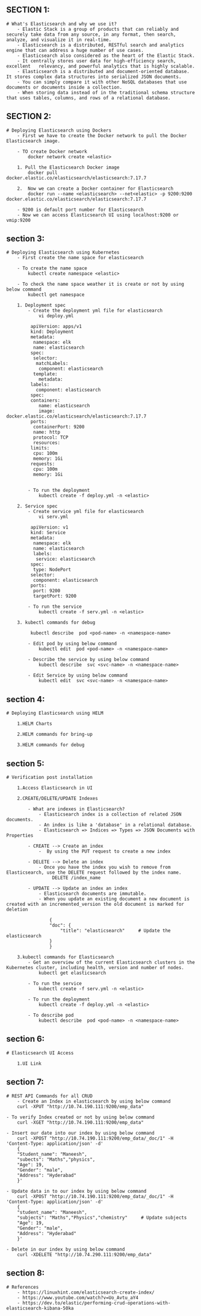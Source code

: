 SECTION 1:
---------
    # What's Elasticsearch and why we use it?
        - Elastic Stack is a group of products that can reliably and securely take data from any source, in any format, then search, analyze, and visualize it in real-time.             
        - Elasticsearch is a distributed, RESTful search and analytics engine that can address a huge number of use cases. 
        - Elasticsearch also considered as the heart of the Elastic Stack.
        - It centrally stores user data for high-efficiency search, excellent   relevancy, and powerful analytics that is highly scalable.
        - Elasticsearch is a distributed and document-oriented database. It stores complex data structures into serialized JSON documents.
        - You can simply compare it with other NoSQL databases that use documents or documents inside a collection.
        - When storing data instead of in the traditional schema structure that uses tables, columns, and rows of a relational database.
        
SECTION 2:
---------
    # Deploying Elasticsearch using Dockers
        - First we have to create the Docker network to pull the Docker Elasticsearch image.

        - TO create Docker network
            docker network create <elastic>
        
        1. Pull the Elasticsearch Docker image
            docker pull docker.elastic.co/elasticsearch/elasticsearch:7.17.7

        2.  Now we can create a Docker container for Elasticsearch
            docker run --name <elasticsearch> --net<elastic> -p 9200:9200 docker.elastic.co/elasticsearch/elasticsearch:7.17.7

        - 9200 is default port number for Elasticsearch
        - Now we can access Elasticsearch UI using localhost:9200 or vmip:9200

section 3:
---------
    # Deploying Elasticsearch using Kubernetes
        - First create the name space for elasticsearch

        - To create the name space
            kubectl create namespace <elastic>

        - To check the name space weather it is create or not by using below command
            kubectl get namespace

        1. Deployment spec
            - Create the deployment yml file for elasticsearch
                vi deploy.yml

             apiVersion: apps/v1
             kind: Deployment
             metadata:
              namespace: elk
              name: elasticsearch
             spec:
              selector:
               matchLabels:
                component: elasticsearch
              template:
                metadata:
             labels:
               component: elasticsearch
             spec:
             containers:
                name: elasticsearch
                image: docker.elastic.co/elasticsearch/elasticsearch:7.17.7
             ports:
              containerPort: 9200
              name: http
              protocol: TCP
              resources:
             limits:
              cpu: 100m
              memory: 1Gi
             requests:
              cpu: 100m
              memory: 1Gi


            - To run the deployment
                kubectl create -f deploy.yml -n <elastic>    

        2. Service spec
            - Create service yml file for elasticsearch
                vi serv.yml

             apiVersion: v1
             kind: Service
             metadata:
              namespace: elk
              name: elasticsearch
              labels:
               service: elasticsearch
             spec:
              type: NodePort
             selector:
              component: elasticsearch
             ports:
              port: 9200
              targetPort: 9200                

            - To run the service
                kubectl create -f serv.yml -n <elastic>                

        3. kubectl commands for debug 

             kubectl describe  pod <pod-name> -n <namespace-name>

            - Edit pod by using below command
                kubectl edit  pod <pod-name> -n <namespace-name>

            - Describe the service by using below command
                kubectl describe  svc <svc-name> -n <namespace-name>  

            - Edit Service by using below command
                kubectl edit  svc <svc-name> -n <namespace-name>
section 4:
--------        
    # Deploying Elasticsearch using HELM

        1.HELM Charts

        2.HELM commands for bring-up

        3.HELM commands for debug

section 5:
----------

    # Verification post installation

        1.Access Elasticsearch in UI

        2.CREATE/DELETE/UPDATE Indexes

            - What are indexes in Elasticsearch?
                - Elasticsearch index is a collection of related JSON documents.
                - An index is like a 'database' in a relational database. 
                - Elasticsearch => Indices => Types => JSON Documents with Properties

            - CREATE --> Create an index
                -  By using the PUT request to create a new index

            - DELETE --> Delete an index
                - Once you have the index you wish to remove from Elasticsearch, use the DELETE request followed by the index name.
                     DELETE /index_name

            - UPDATE --> Update an index an index
                - Elasticsearch documents are immutable.
                - When you update an existing document a new document is created with an incremented_version the old document is marked for deletion

                    {
                    "doc": {
                        "title": "elasticsearch"     # Update the elasticsearch
                    }
                    } 

        3.kubectl commands for Elasticsearch
            - Get an overview of the current Elasticsearch clusters in the Kubernetes cluster, including health, version and number of nodes.
                kubectl get elasticsearch

            - To run the service
                kubectl create -f serv.yml -n <elastic>

            - To run the deployment
                kubectl create -f deploy.yml -n <elastic> 
            
            - To describe pod
                kubectl describe  pod <pod-name> -n <namespace-name>
   
section 6:
---------

    # Elasticsearch UI Access

        1.UI Link

section 7:
----------

    # REST API Commands for all CRUD
        - Create an Index in elasticsearch by using below command
        curl -XPUT "http://10.74.190.111:9200/emp_data" 

    - To verify Index created or not by using below command
        curl -XGET "http://10.74.190.111:9200/emp_data" 

    - Insert our date into our index by using below command
        curl -XPOST "http://10.74.190.111:9200/emp_data/_doc/1" -H 'Content-Type: application/json' -d' 
        {
        "Student_name": "Maneesh",
        "subects": "Maths","physics",
        "Age": 19,
        "Gender": "male",
        "Address": "Hyderabad"
        }'  

    - Update data in to our index by using below command
        curl -XPOST "http://10.74.190.111:9200/emp_data/_doc/1" -H 'Content-Type: application/json' -d'
        {
        "student_name": "Maneesh",
        "subjects": "Maths","Physics","chemistry"     # Update subjects
        "Age": 19,
        "Gender": "male",
        "Address": "Hyderabad"
        }' 

    - Delete in our index by using below command
        curl -XDELETE "http://10.74.290.111:9200/emp_data"  
section 8:
---------
    # References 
        - https://linuxhint.com/elasticsearch-create-index/  
        - https://www.youtube.com/watch?v=Uo_Avtu_aY4 
        - https://dev.to/elastic/performing-crud-operations-with-elasticsearch-kibana-50ka                            
               
